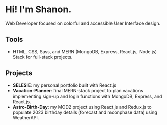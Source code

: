 # Hi! I'm Shanon.

Web Developer focused on colorful and accessible User Interface design.

## Tools
- HTML, CSS, Sass, and MERN (MongoDB, Express, React.js, Node.js) Stack for full-stack projects.

## Projects
- **SELESIE**: my personal portfolio built with React.js
- **Vacation-Planner**: final MERN-stack project to plan vacations implementing sign-up and login functions with MongoDB, Express, and React.js.
- **Astro-Birth-Day**: my MOD2 project using React.js and Redux.js to populate 2023 birthday details (forecast and moonphase data) using WeatherAPI.
